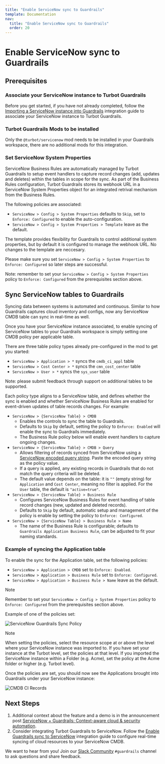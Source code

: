 ```yaml
---
title: "Enable ServiceNow sync to Guardrails"
template: Documentation
nav:
  title: "Enable ServiceNow sync to Guardrails"
  order: 20
---
```


# Enable ServiceNow sync to Guardrails

## Prerequisites

### Associate your ServiceNow instance to Turbot Guardrails

Before you get started, if you have not already completed, follow the [Importing a ServiceNow instance into Guardrails](https://turbot.com/guardrails/docs/guides/servicenow/import-servicenow-instance) integration guide to associate your ServiceNow instance to Turbot Guardrails.

### Turbot Guardrails Mods to be installed

Only the `@turbot/servicenow` mod needs to be installed in your Guardrails workspace, there are no additional mods for this integration.

### Set ServiceNow System Properties

ServiceNow Business Rules are automatically managed by Turbot Guardrails to setup event handlers to capture record changes (add, updates and deletes) within the tables in scope for the sync. As part of the Business Rules configuration, Turbot Guardrails stores its webhook URL in a ServiceNow System Properties object for an integrated retrival mechanism from the Business Rules.

The following policies are associated:

- `ServiceNow > Config > System Properties` defaults to `Skip`, set to `Enforce: Configured` to enable the auto-configuration.
- `ServiceNow > Config > System Properties > Template` leave as the default.

The template provides flexibility for Guardrails to control additional system properties, but by default it is configured to manage the webhook URL. No changes to the template are neccesary.

Please make sure you set `ServiceNow > Config > System Properties` to `Enforce: Configured` so later steps are successful.

Note: remember to set your `ServiceNow > Config > System Properties` policy to `Enforce: Configured` from the prerequisites section above.

## Sync ServiceNow tables to Guardrails

Syncing data between systems is automated and continuous. Similar to how Guardrails captures cloud inventory and configs, now any ServiceNow CMDB table can sync in real-time as well.

Once you have your ServiceNow instance associated, to enable syncing of ServiceNow tables to your Guardrails workspace is simply setting one CMDB policy per applicable table.

There are three table policy types already pre-configured in the mod to get you started:

- `ServiceNow > Application > *` syncs the `cmdb_ci_appl` table
- `ServiceNow > Cost Center > *` syncs the `cmn_cost_center` table
- `ServiceNow > User > *` syncs the `sys_user` table

Note: please submit feedback through support on additional tables to be supported.

Each policy type aligns to a ServiceNow table, and defines whether the sync is enabled and whether ServiceNow Business Rules are enabled for event-driven updates of table records changes. For example:

- `ServiceNow > {ServiceNow Table} > CMDB`
  - Enables the controls to sync the table to Guardrails.
  - Defaults to `Skip` by default, setting the policy to `Enforce: Enabled` will enable the sync to Guardrails immediately.
  - The Business Rule policy below will enable event handlers to capture ongoing changes.
- `ServiceNow > {ServiceNow Table} > CMDB > Query`
  - Allows filtering of records synced from ServiceNow using a [ServiceNow encoded query string](https://www.servicenow.com/docs/bundle/yokohama-platform-user-interface/page/use/using-lists/concept/c_EncodedQueryStrings.html). Paste the encoded query string as the policy value.
  - If a query is applied, any existing records in Guardrails that do not match the query criteria will be deleted.
  - The default value depends on the table: it is `""` (empty string) for `Application` and `Cost Center`, meaning no filter is applied. For the `User` table, the default is `"active=true"`.
- `ServiceNow > {ServiceNow Table} > Business Rule`
  - Configures ServiceNow Business Rules for event handling of table record changes (new, updated and deleted records).
  - Defaults to `Skip` by default, automatic setup and management of the policy is enable by setting the policy to `Enforce: Configured`.
- `ServiceNow > {ServiceNow Table} > Business Rule > Name`
  - The name of the Business Rule is configurable; defaults to `Guardrails Application Business Rule`, can be adjusted to fit your naming standards.

### Example of syncing the Application table

To enable the sync for the Application table, set the following policies:

- `ServiceNow > Application > CMDB` set to `Enforce: Enabled`.
- `ServiceNow > Application > Business Rule` set to `Enforce: Configured`.
- `ServiceNow > Application > Business Rule > Name` leave as the default.

> [!NOTE]
> Remember to set your `ServiceNow > Config > System Properties` policy to `Enforce: Configured` from the prerequisites section above.

Example of one of the policies set:

<!--
<img src="/images/docs/guardrails/servicenow/servicenow-turbot-guardrails-table-sync-policy.png" style={{ boxShadow: 'none', width: '75%', height: '75%' }} /> -->

![ServiceNow Guardrails Sync Policy](/images/docs/guardrails/guides/servicenow/servicenow-to-guardrails-sync/servicenow-turbot-guardrails-table-sync-policy.png)

> [!NOTE]
> When setting the policies, select the resource scope at or above the level where your ServiceNow instance was imported to. If you have set your instance at the Turbot level, set the policies at that level. If you imported the ServiceNow instance within a Folder (e.g. Acme), set the policy at the Acme folder or higher (e.g. Turbot level).

Once the policies are set, you should now see the Applications brought into Guardrails under your ServiceNow instance:

<!-- <img src="/images/docs/guardrails/servicenow/turbot-guardrails-servicenow-cmdb-ci-appl-records-in-turbot.jpg" style={{ boxShadow: 'none', width: '75%', height: '75%' }} /> -->

![CMDB CI Records](/images/docs/guardrails/guides/servicenow/servicenow-to-guardrails-sync/turbot-guardrails-servicenow-cmdb-ci-appl-records-in-turbot.jpg)

## Next Steps

1. Additional context about the feature and a demo is in the announcement post [ServiceNow + Guardrails: Context-aware cloud & security automation](https://turbot.com/guardrails/blog/2023/12/context-aware-guardrails-servicenow-integration).
2. Consider integrating Turbot Guardrails to ServiceNow. Follow the [Enable Guardrails sync to ServiceNow](/guardrails/docs/guides/servicenow/guardrails-to-servicenow-sync) integration guide to configure real-time syncing of cloud resources to your ServiceNow CMDB.

We want to hear from you! Join our [Slack Community](https://turbot.com/community/join) `#guardrails` channel to ask questions and share feedback.
